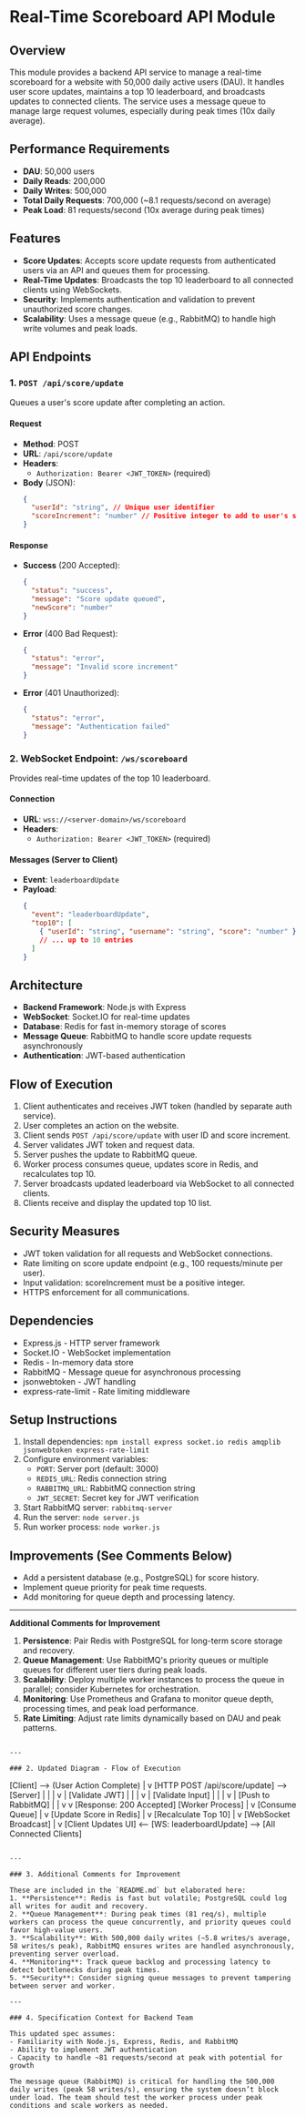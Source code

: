 # Real-Time Scoreboard API Module

## Overview

This module provides a backend API service to manage a real-time scoreboard for a website with 50,000 daily active users (DAU). It handles user score updates, maintains a top 10 leaderboard, and broadcasts updates to connected clients. The service uses a message queue to manage large request volumes, especially during peak times (10x daily average).

## Performance Requirements

- **DAU**: 50,000 users
- **Daily Reads**: 200,000
- **Daily Writes**: 500,000
- **Total Daily Requests**: 700,000 (~8.1 requests/second on average)
- **Peak Load**: 81 requests/second (10x average during peak times)

## Features

- **Score Updates**: Accepts score update requests from authenticated users via an API and queues them for processing.
- **Real-Time Updates**: Broadcasts the top 10 leaderboard to all connected clients using WebSockets.
- **Security**: Implements authentication and validation to prevent unauthorized score changes.
- **Scalability**: Uses a message queue (e.g., RabbitMQ) to handle high write volumes and peak loads.

## API Endpoints

### 1. `POST /api/score/update`
Queues a user's score update after completing an action.

#### Request
- **Method**: POST
- **URL**: `/api/score/update`
- **Headers**:
  - `Authorization: Bearer <JWT_TOKEN>` (required)
- **Body** (JSON):
  ```json
  {
    "userId": "string", // Unique user identifier
    "scoreIncrement": "number" // Positive integer to add to user's score
  }
  ```

#### Response
- **Success** (200 Accepted):
  ```json
  {
    "status": "success",
    "message": "Score update queued",
    "newScore": "number"
  }
  ```
- **Error** (400 Bad Request):
  ```json
  {
    "status": "error",
    "message": "Invalid score increment"
  }
  ```
- **Error** (401 Unauthorized):
  ```json
  {
    "status": "error",
    "message": "Authentication failed"
  }
  ```

### 2. WebSocket Endpoint: `/ws/scoreboard`
Provides real-time updates of the top 10 leaderboard.

#### Connection
- **URL**: `wss://<server-domain>/ws/scoreboard`
- **Headers**:
  - `Authorization: Bearer <JWT_TOKEN>` (required)

#### Messages (Server to Client)
- **Event**: `leaderboardUpdate`
- **Payload**:
  ```json
  {
    "event": "leaderboardUpdate",
    "top10": [
      { "userId": "string", "username": "string", "score": "number" },
      // ... up to 10 entries
    ]
  }
  ```

## Architecture

- **Backend Framework**: Node.js with Express
- **WebSocket**: Socket.IO for real-time updates
- **Database**: Redis for fast in-memory storage of scores
- **Message Queue**: RabbitMQ to handle score update requests asynchronously
- **Authentication**: JWT-based authentication

## Flow of Execution

1. Client authenticates and receives JWT token (handled by separate auth service).
2. User completes an action on the website.
3. Client sends `POST /api/score/update` with user ID and score increment.
4. Server validates JWT token and request data.
5. Server pushes the update to RabbitMQ queue.
6. Worker process consumes queue, updates score in Redis, and recalculates top 10.
7. Server broadcasts updated leaderboard via WebSocket to all connected clients.
8. Clients receive and display the updated top 10 list.

## Security Measures

- JWT token validation for all requests and WebSocket connections.
- Rate limiting on score update endpoint (e.g., 100 requests/minute per user).
- Input validation: scoreIncrement must be a positive integer.
- HTTPS enforcement for all communications.

## Dependencies

- Express.js - HTTP server framework
- Socket.IO - WebSocket implementation
- Redis - In-memory data store
- RabbitMQ - Message queue for asynchronous processing
- jsonwebtoken - JWT handling
- express-rate-limit - Rate limiting middleware

## Setup Instructions

1. Install dependencies: `npm install express socket.io redis amqplib jsonwebtoken express-rate-limit`
2. Configure environment variables:
   - `PORT`: Server port (default: 3000)
   - `REDIS_URL`: Redis connection string
   - `RABBITMQ_URL`: RabbitMQ connection string
   - `JWT_SECRET`: Secret key for JWT verification
3. Start RabbitMQ server: `rabbitmq-server`
4. Run the server: `node server.js`
5. Run worker process: `node worker.js`

## Improvements (See Comments Below)

- Add a persistent database (e.g., PostgreSQL) for score history.
- Implement queue priority for peak time requests.
- Add monitoring for queue depth and processing latency.

---

**Additional Comments for Improvement**

1. **Persistence**: Pair Redis with PostgreSQL for long-term score storage and recovery.
2. **Queue Management**: Use RabbitMQ's priority queues or multiple queues for different user tiers during peak loads.
3. **Scalability**: Deploy multiple worker instances to process the queue in parallel; consider Kubernetes for orchestration.
4. **Monitoring**: Use Prometheus and Grafana to monitor queue depth, processing times, and peak load performance.
5. **Rate Limiting**: Adjust rate limits dynamically based on DAU and peak patterns.
```

---

### 2. Updated Diagram - Flow of Execution

```
[Client] --> (User Action Complete)
  |
  v
[HTTP POST /api/score/update] --> [Server]
  |                                 |
  |                                 v
  |                           [Validate JWT]
  |                                 |
  |                                 v
  |                           [Validate Input]
  |                                 |
  |                                 v
  |                           [Push to RabbitMQ]
  |                                 |
  v                                 v
[Response: 200 Accepted]    [Worker Process]
                                |
                                v
                          [Consume Queue]
                                |
                                v
                          [Update Score in Redis]
                                |
                                v
                          [Recalculate Top 10]
                                |
                                v
                          [WebSocket Broadcast]
                                |
                                v
[Client Updates UI] <-- [WS: leaderboardUpdate] --> [All Connected Clients]
```

---

### 3. Additional Comments for Improvement

These are included in the `README.md` but elaborated here:
1. **Persistence**: Redis is fast but volatile; PostgreSQL could log all writes for audit and recovery.
2. **Queue Management**: During peak times (81 req/s), multiple workers can process the queue concurrently, and priority queues could favor high-value users.
3. **Scalability**: With 500,000 daily writes (~5.8 writes/s average, 58 writes/s peak), RabbitMQ ensures writes are handled asynchronously, preventing server overload.
4. **Monitoring**: Track queue backlog and processing latency to detect bottlenecks during peak times.
5. **Security**: Consider signing queue messages to prevent tampering between server and worker.

---

### 4. Specification Context for Backend Team

This updated spec assumes:
- Familiarity with Node.js, Express, Redis, and RabbitMQ
- Ability to implement JWT authentication
- Capacity to handle ~81 requests/second at peak with potential for growth

The message queue (RabbitMQ) is critical for handling the 500,000 daily writes (peak 58 writes/s), ensuring the system doesn’t block under load. The team should test the worker process under peak conditions and scale workers as needed.
